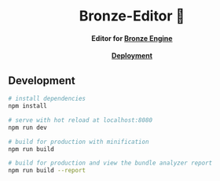 <h1 align="center"> Bronze-Editor 🧱</h1>

<h4 align="center">Editor for <a href="https://github.com/m0ksem/Bronze-Engine/"><b>Bronze Engine</b></a>  </h4>

<div style="text-align:center" align="center">
 <a href="http://m0ksem.design/Bronze-Editor/#/"><b>Deployment</b></a>
</div>

## Development

``` bash
# install dependencies
npm install

# serve with hot reload at localhost:8080
npm run dev

# build for production with minification
npm run build

# build for production and view the bundle analyzer report
npm run build --report
```
